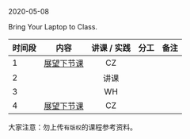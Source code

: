 2020-05-08

Bring Your Laptop to Class. 

| 时间段 |  内容    | 讲课 / 实践 |  分工  |备注       |
| :---|   :----:   |   :----:    | :----: | ---: |
|  1  | [展望下节课](../WW10/WW10-Plan.md)    |  CZ   |        |        |
|  2  |       |  讲课   |         |       |
|  3  |       |    WH      |      ||
|  4  | [展望下节课](../WW12/WW12-Plan.md)     |  CZ   |      |        |


大家注意：勿上传``有版权``的课程参考资料。
